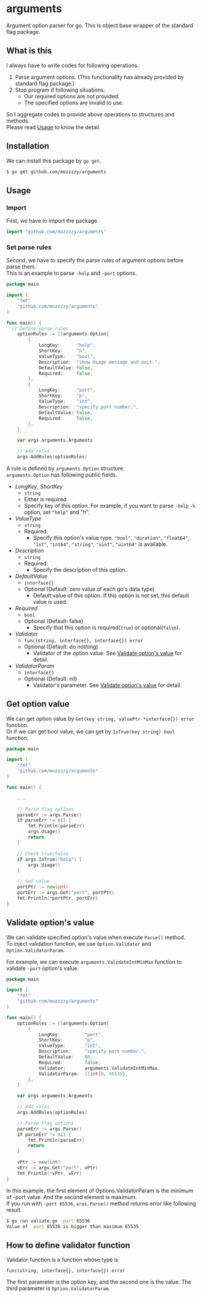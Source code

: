 # arguments
Argument option parser for go. This is object base wrapper of the standard flag package.  

## What is this
I always have to write codes for following operations.  
1. Parse argument options. (This functionality has already provided by standard flag package.)
2. Stop program if following situations.
	- Our required options are not provided.
	- The specified options are invalid to use.

So I aggregate codes to provide above operations to structures and methods.  
Please read [Usage](#Usage) to know the detail.


## Installation
We can install this package by `go get`.
```sh
$ go get github.com/mozzzzy/arguments
```

## Usage
### Import
First, we have to import the package.
```go
import "github.com/mozzzzy/arguments"
```

### Set parse rules
Second, we have to specify the parse rules of argument options before parse them.  
This is an example to parse `-help` and `-port` options.
```go
package main

import (
	"fmt"
	"github.com/mozzzzy/arguments"
)

func main() {
  // Define parse rules
	optionRules := []arguments.Option{
		{
			LongKey:      "help",
			ShortKey:     "h",
			ValueType:    "bool",
			Description:  "show Usage message and exit.",
			DefaultValue: false,
			Required:     false,
		},
		{
			LongKey:      "port",
			ShortKey:     "p",
			ValueType:    "int",
			Description:  "specify port number.",
			DefaultValue: false,
			Required:     false,
		},
	}

	var args arguments.Arguments

	// Add rules
	args.AddRules(optionRules)
```

A rule is defined by `arguments.Option` structure.  
`arguments.Option` has following public fields.  
- _LongKey_, _ShortKey_  
	- `string`  
	- Either is required
	- Specify key of this option. For example, if you want to parse `-help` `-h` option, set `"help"` and "h".  
- _ValueType_
	- `string`
  - Required
	- Specify this option's value type. `"bool"`, `"duration"`, `"float64"`, `"int"`, `"int64"`, `"string"`, `"uint"`, `"uint64"` is available.
- _Description_
	- `string`
  - Required
	- Specify the description of this option.
- _DefaultValue_
	- `interface{}`
  - Optional (Default: zero value of each go's data type)
	- Default value of this option. If this option is not set, this default value is used.
- _Required_
	- `bool`
  - Optional (Default: false)
	- Specify that this option is required(`true`) or optional(`false`).
- _Validator_
	- `func(string, interface{}, interface{}) error`
  - Optional (Default: do nothing)
	- Validator of the option value. See [Validate option's value](#Validate-option's-value) for detail.
- _ValidatorParam_
	- `interface{}`
  - Optional (Default: nil)
	- Validator's parameter. See [Validate option's value](#Validate-option's-value) for detail.



## Get option value
We can get option value by `Get(key string, valuePtr *interface{}) error` function.  
Or if we can get bool value, we can get by `IsTrue(key string) bool` function.
```go
package main

import (
	"fmt"
	"github.com/mozzzzy/arguments"
)

func main() {

	...

	// Parse flag options
	parseErr := args.Parse()
	if parseErr != nil {
		fmt.Println(parseErr)
		args.Usage()
		return
	}

	// Check true/false
	if args.IsTrue("help") {
		args.Usage()
	}

	// Get value
	portPtr := new(int)
	portErr := args.Get("port", portPtr)
	fmt.Println(*portPtr, portErr)
}
```

## Validate option's value
We can validate specified option's value when execute `Parse()` method.  
To inject validation function, we use `Option.Validator` and `Option.ValidatorParam`.  
  
For example, we can execute `arguments.ValidateIntMinMax` function to validate  `-port` option's value.
```go
package main

import (
	"fmt"
	"github.com/mozzzzy/arguments"
)

func main() {
	optionRules := []arguments.Option{
		{
			LongKey:         "port",
			ShortKey:        "p",
			ValueType:       "int",
			Description:     "specify port number.",
			DefaultValue:    80,
			Required:        false,
			Validator:       arguments.ValidateIntMinMax,
			ValidatorParam:  []int{0, 65535},
		},
	}

	var args arguments.Arguments

	// Add rules
	args.AddRules(optionRules)

	// Parse flag options
	parseErr := args.Parse()
	if parseErr != nil {
		fmt.Println(parseErr)
		return
	}

	vPtr := new(int)
	vErr := args.Get("port", vPtr)
	fmt.Println(*vPtr, vErr)
}
```
In this example, the first element of Options.ValidatorParam is the minimum of -port value. And the second element is maximum.  
If you run with `-port 65536`, `aras.Parse()` method returns error like following result.
```sh
$ go run valiate.go -port 65536
Value of -port 65536 is bigger than maximum 65535
```

## How to define validator function
Validator function is a function whose type is
```
func(string, interface{}, interface{}) error
```
The first parameter is the option key, and the second one is the value.  The third parameter is `Option.ValidatorParam`.
